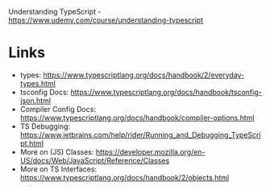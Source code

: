 Understanding TypeScript - 
https://www.udemy.com/course/understanding-typescript

# Links
- types: https://www.typescriptlang.org/docs/handbook/2/everyday-types.html
- tsconfig Docs: https://www.typescriptlang.org/docs/handbook/tsconfig-json.html
- Compiler Config Docs: https://www.typescriptlang.org/docs/handbook/compiler-options.html
- TS Debugging: https://www.jetbrains.com/help/rider/Running_and_Debugging_TypeScript.html
- More on (JS) Classes: https://developer.mozilla.org/en-US/docs/Web/JavaScript/Reference/Classes
- More on TS Interfaces: https://www.typescriptlang.org/docs/handbook/2/objects.html